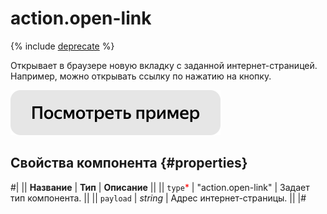 # action.open-link

{% include [deprecate](../../_includes/deprecate.md) %}

Открывает в браузере новую вкладку с заданной интернет-страницей. Например, можно открывать ссылку по нажатию на кнопку.

[![Посмотреть пример в песочнице](../_images/buttons/view-example.svg)](https://ya.cc/t/PKgu8jqp3xMRnJ)

## Свойства компонента {#properties}

#|
|| **Название** | **Тип** | **Описание** ||
|| `type`<span style="color: red">\*</span> | "action.open-link" | Задает тип компонента. ||
|| `payload` | _string_ | Адрес интернет-страницы. ||
|#
